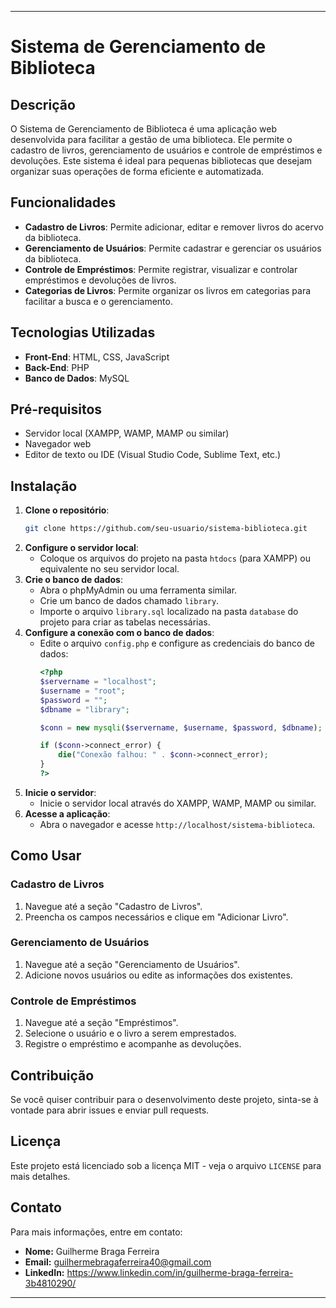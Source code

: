 
---

# Sistema de Gerenciamento de Biblioteca

## Descrição

O Sistema de Gerenciamento de Biblioteca é uma aplicação web desenvolvida para facilitar a gestão de uma biblioteca. Ele permite o cadastro de livros, gerenciamento de usuários e controle de empréstimos e devoluções. Este sistema é ideal para pequenas bibliotecas que desejam organizar suas operações de forma eficiente e automatizada.

## Funcionalidades

- **Cadastro de Livros**: Permite adicionar, editar e remover livros do acervo da biblioteca.
- **Gerenciamento de Usuários**: Permite cadastrar e gerenciar os usuários da biblioteca.
- **Controle de Empréstimos**: Permite registrar, visualizar e controlar empréstimos e devoluções de livros.
- **Categorias de Livros**: Permite organizar os livros em categorias para facilitar a busca e o gerenciamento.

## Tecnologias Utilizadas

- **Front-End**: HTML, CSS, JavaScript
- **Back-End**: PHP
- **Banco de Dados**: MySQL

## Pré-requisitos

- Servidor local (XAMPP, WAMP, MAMP ou similar)
- Navegador web
- Editor de texto ou IDE (Visual Studio Code, Sublime Text, etc.)

## Instalação

1. **Clone o repositório**:
   ```sh
   git clone https://github.com/seu-usuario/sistema-biblioteca.git
   ```
2. **Configure o servidor local**:
   - Coloque os arquivos do projeto na pasta `htdocs` (para XAMPP) ou equivalente no seu servidor local.
3. **Crie o banco de dados**:
   - Abra o phpMyAdmin ou uma ferramenta similar.
   - Crie um banco de dados chamado `library`.
   - Importe o arquivo `library.sql` localizado na pasta `database` do projeto para criar as tabelas necessárias.
4. **Configure a conexão com o banco de dados**:
   - Edite o arquivo `config.php` e configure as credenciais do banco de dados:
     ```php
     <?php
     $servername = "localhost";
     $username = "root";
     $password = "";
     $dbname = "library";

     $conn = new mysqli($servername, $username, $password, $dbname);

     if ($conn->connect_error) {
         die("Conexão falhou: " . $conn->connect_error);
     }
     ?>
     ```
5. **Inicie o servidor**:
   - Inicie o servidor local através do XAMPP, WAMP, MAMP ou similar.
6. **Acesse a aplicação**:
   - Abra o navegador e acesse `http://localhost/sistema-biblioteca`.

## Como Usar

### Cadastro de Livros

1. Navegue até a seção "Cadastro de Livros".
2. Preencha os campos necessários e clique em "Adicionar Livro".

### Gerenciamento de Usuários

1. Navegue até a seção "Gerenciamento de Usuários".
2. Adicione novos usuários ou edite as informações dos existentes.

### Controle de Empréstimos

1. Navegue até a seção "Empréstimos".
2. Selecione o usuário e o livro a serem emprestados.
3. Registre o empréstimo e acompanhe as devoluções.

## Contribuição

Se você quiser contribuir para o desenvolvimento deste projeto, sinta-se à vontade para abrir issues e enviar pull requests.

## Licença

Este projeto está licenciado sob a licença MIT - veja o arquivo `LICENSE` para mais detalhes.

## Contato

Para mais informações, entre em contato:
- **Nome:** Guilherme Braga Ferreira
- **Email:** guilhermebragaferreira40@gmail.com
- **LinkedIn:** https://www.linkedin.com/in/guilherme-braga-ferreira-3b4810290/

---
